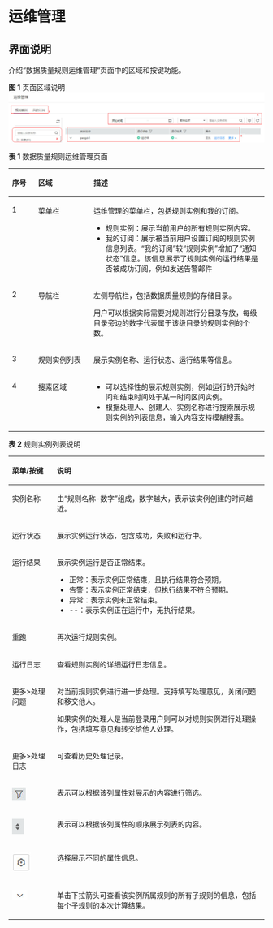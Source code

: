 # 运维管理<a name="dayu_01_0714"></a>

## 界面说明<a name="zh-cn_topic_0141836102_section188311212811"></a>

介绍“数据质量规则运维管理“页面中的区域和按键功能。

**图 1**  页面区域说明<a name="zh-cn_topic_0141836102_fig19422189439"></a>  
![](figures/页面区域说明-10.jpg "页面区域说明-10")

**表 1**  数据质量规则运维管理页面

<a name="zh-cn_topic_0141836102_table1481314118143"></a>
<table><thead align="left"><tr id="zh-cn_topic_0141836102_row481471118149"><th class="cellrowborder" valign="top" width="10.241024102410242%" id="mcps1.2.4.1.1"><p id="zh-cn_topic_0141836102_p3814911161415"><a name="zh-cn_topic_0141836102_p3814911161415"></a><a name="zh-cn_topic_0141836102_p3814911161415"></a>序号</p>
</th>
<th class="cellrowborder" valign="top" width="21.602160216021602%" id="mcps1.2.4.1.2"><p id="zh-cn_topic_0141836102_p14814101118145"><a name="zh-cn_topic_0141836102_p14814101118145"></a><a name="zh-cn_topic_0141836102_p14814101118145"></a>区域</p>
</th>
<th class="cellrowborder" valign="top" width="68.15681568156815%" id="mcps1.2.4.1.3"><p id="zh-cn_topic_0141836102_p108148111142"><a name="zh-cn_topic_0141836102_p108148111142"></a><a name="zh-cn_topic_0141836102_p108148111142"></a>描述</p>
</th>
</tr>
</thead>
<tbody><tr id="zh-cn_topic_0141836102_row17814131118143"><td class="cellrowborder" valign="top" width="10.241024102410242%" headers="mcps1.2.4.1.1 "><p id="zh-cn_topic_0141836102_p1281431121416"><a name="zh-cn_topic_0141836102_p1281431121416"></a><a name="zh-cn_topic_0141836102_p1281431121416"></a>1</p>
</td>
<td class="cellrowborder" valign="top" width="21.602160216021602%" headers="mcps1.2.4.1.2 "><p id="zh-cn_topic_0141836102_p0814511191416"><a name="zh-cn_topic_0141836102_p0814511191416"></a><a name="zh-cn_topic_0141836102_p0814511191416"></a>菜单栏</p>
</td>
<td class="cellrowborder" valign="top" width="68.15681568156815%" headers="mcps1.2.4.1.3 "><p id="zh-cn_topic_0141836102_p78144119140"><a name="zh-cn_topic_0141836102_p78144119140"></a><a name="zh-cn_topic_0141836102_p78144119140"></a>运维管理的菜单栏，包括规则实例和我的订阅。</p>
<a name="zh-cn_topic_0141836102_ul1320205540"></a><a name="zh-cn_topic_0141836102_ul1320205540"></a><ul id="zh-cn_topic_0141836102_ul1320205540"><li>规则实例：展示当前用户的所有规则实例内容。</li><li>我的订阅：展示被当前用户设置订阅的规则实例信息列表。“我的订阅”较“规则实例”增加了“通知状态”信息。该信息展示了规则实例的运行结果是否被成功订阅，例如发送告警邮件</li></ul>
</td>
</tr>
<tr id="zh-cn_topic_0141836102_row3814311171417"><td class="cellrowborder" valign="top" width="10.241024102410242%" headers="mcps1.2.4.1.1 "><p id="zh-cn_topic_0141836102_p28143112140"><a name="zh-cn_topic_0141836102_p28143112140"></a><a name="zh-cn_topic_0141836102_p28143112140"></a>2</p>
</td>
<td class="cellrowborder" valign="top" width="21.602160216021602%" headers="mcps1.2.4.1.2 "><p id="zh-cn_topic_0141836102_p148141211161416"><a name="zh-cn_topic_0141836102_p148141211161416"></a><a name="zh-cn_topic_0141836102_p148141211161416"></a>导航栏</p>
</td>
<td class="cellrowborder" valign="top" width="68.15681568156815%" headers="mcps1.2.4.1.3 "><p id="zh-cn_topic_0141836102_p5814131116144"><a name="zh-cn_topic_0141836102_p5814131116144"></a><a name="zh-cn_topic_0141836102_p5814131116144"></a>左侧导航栏，包括数据质量规则的存储目录。</p>
<p id="zh-cn_topic_0141836102_p891505015526"><a name="zh-cn_topic_0141836102_p891505015526"></a><a name="zh-cn_topic_0141836102_p891505015526"></a>用户可以根据实际需要对规则进行分目录存放，每级目录旁边的数字代表属于该级目录的规则实例的个数。</p>
</td>
</tr>
<tr id="zh-cn_topic_0141836102_row168141111101411"><td class="cellrowborder" valign="top" width="10.241024102410242%" headers="mcps1.2.4.1.1 "><p id="zh-cn_topic_0141836102_p1881411112145"><a name="zh-cn_topic_0141836102_p1881411112145"></a><a name="zh-cn_topic_0141836102_p1881411112145"></a>3</p>
</td>
<td class="cellrowborder" valign="top" width="21.602160216021602%" headers="mcps1.2.4.1.2 "><p id="zh-cn_topic_0141836102_p78152011131420"><a name="zh-cn_topic_0141836102_p78152011131420"></a><a name="zh-cn_topic_0141836102_p78152011131420"></a>规则实例列表</p>
</td>
<td class="cellrowborder" valign="top" width="68.15681568156815%" headers="mcps1.2.4.1.3 "><p id="zh-cn_topic_0141836102_p1081561114149"><a name="zh-cn_topic_0141836102_p1081561114149"></a><a name="zh-cn_topic_0141836102_p1081561114149"></a>展示实例名称、运行状态、运行结果等信息。</p>
</td>
</tr>
<tr id="zh-cn_topic_0141836102_row1281531171415"><td class="cellrowborder" valign="top" width="10.241024102410242%" headers="mcps1.2.4.1.1 "><p id="zh-cn_topic_0141836102_p58151011171419"><a name="zh-cn_topic_0141836102_p58151011171419"></a><a name="zh-cn_topic_0141836102_p58151011171419"></a>4</p>
</td>
<td class="cellrowborder" valign="top" width="21.602160216021602%" headers="mcps1.2.4.1.2 "><p id="zh-cn_topic_0141836102_p781561101412"><a name="zh-cn_topic_0141836102_p781561101412"></a><a name="zh-cn_topic_0141836102_p781561101412"></a>搜索区域</p>
</td>
<td class="cellrowborder" valign="top" width="68.15681568156815%" headers="mcps1.2.4.1.3 "><a name="zh-cn_topic_0141836102_ul1140944611217"></a><a name="zh-cn_topic_0141836102_ul1140944611217"></a><ul id="zh-cn_topic_0141836102_ul1140944611217"><li>可以选择性的展示规则实例，例如运行的开始时间和结束时间处于某一时间区间实例。</li><li>根据处理人、创建人、实例名称进行搜索展示规则实例的列表信息，输入内容支持模糊搜索。</li></ul>
</td>
</tr>
</tbody>
</table>

**表 2**  规则实例列表说明

<a name="zh-cn_topic_0141836102_table23392049482"></a>
<table><thead align="left"><tr id="zh-cn_topic_0141836102_row133391849888"><th class="cellrowborder" valign="top" width="17.580000000000002%" id="mcps1.2.3.1.1"><p id="zh-cn_topic_0141836102_p43401449682"><a name="zh-cn_topic_0141836102_p43401449682"></a><a name="zh-cn_topic_0141836102_p43401449682"></a>菜单/按键</p>
</th>
<th class="cellrowborder" valign="top" width="82.42%" id="mcps1.2.3.1.2"><p id="zh-cn_topic_0141836102_p1434010498813"><a name="zh-cn_topic_0141836102_p1434010498813"></a><a name="zh-cn_topic_0141836102_p1434010498813"></a>说明</p>
</th>
</tr>
</thead>
<tbody><tr id="zh-cn_topic_0141836102_row034054916811"><td class="cellrowborder" valign="top" width="17.580000000000002%" headers="mcps1.2.3.1.1 "><p id="zh-cn_topic_0141836102_p1834020491584"><a name="zh-cn_topic_0141836102_p1834020491584"></a><a name="zh-cn_topic_0141836102_p1834020491584"></a>实例名称</p>
</td>
<td class="cellrowborder" valign="top" width="82.42%" headers="mcps1.2.3.1.2 "><p id="zh-cn_topic_0141836102_p13340114917814"><a name="zh-cn_topic_0141836102_p13340114917814"></a><a name="zh-cn_topic_0141836102_p13340114917814"></a>由“规则名称-数字”组成，数字越大，表示该实例创建的时间越近。</p>
</td>
</tr>
<tr id="zh-cn_topic_0141836102_row7340149180"><td class="cellrowborder" valign="top" width="17.580000000000002%" headers="mcps1.2.3.1.1 "><p id="zh-cn_topic_0141836102_p1134013492814"><a name="zh-cn_topic_0141836102_p1134013492814"></a><a name="zh-cn_topic_0141836102_p1134013492814"></a>运行状态</p>
</td>
<td class="cellrowborder" valign="top" width="82.42%" headers="mcps1.2.3.1.2 "><p id="zh-cn_topic_0141836102_p10340134915814"><a name="zh-cn_topic_0141836102_p10340134915814"></a><a name="zh-cn_topic_0141836102_p10340134915814"></a>展示实例运行状态，包含成功，失败和运行中。</p>
</td>
</tr>
<tr id="zh-cn_topic_0141836102_row11340349781"><td class="cellrowborder" valign="top" width="17.580000000000002%" headers="mcps1.2.3.1.1 "><p id="zh-cn_topic_0141836102_p134019491783"><a name="zh-cn_topic_0141836102_p134019491783"></a><a name="zh-cn_topic_0141836102_p134019491783"></a>运行结果</p>
</td>
<td class="cellrowborder" valign="top" width="82.42%" headers="mcps1.2.3.1.2 "><p id="zh-cn_topic_0141836102_p7466164718133"><a name="zh-cn_topic_0141836102_p7466164718133"></a><a name="zh-cn_topic_0141836102_p7466164718133"></a>展示实例运行是否正常结束。</p>
<a name="zh-cn_topic_0141836102_ul9234195321310"></a><a name="zh-cn_topic_0141836102_ul9234195321310"></a><ul id="zh-cn_topic_0141836102_ul9234195321310"><li>正常：表示实例正常结束，且执行结果符合预期。</li><li>告警：表示实例正常结束，但执行结果不符合预期。</li><li>异常：表示实例未正常结束。</li><li>--：表示实例正在运行中，无执行结果。</li></ul>
</td>
</tr>
<tr id="zh-cn_topic_0141836102_row634014499816"><td class="cellrowborder" valign="top" width="17.580000000000002%" headers="mcps1.2.3.1.1 "><p id="zh-cn_topic_0141836102_p11313111013215"><a name="zh-cn_topic_0141836102_p11313111013215"></a><a name="zh-cn_topic_0141836102_p11313111013215"></a>重跑</p>
</td>
<td class="cellrowborder" valign="top" width="82.42%" headers="mcps1.2.3.1.2 "><p id="zh-cn_topic_0141836102_p1340164912816"><a name="zh-cn_topic_0141836102_p1340164912816"></a><a name="zh-cn_topic_0141836102_p1340164912816"></a>再次运行规则实例。</p>
</td>
</tr>
<tr id="zh-cn_topic_0141836102_row7340349885"><td class="cellrowborder" valign="top" width="17.580000000000002%" headers="mcps1.2.3.1.1 "><p id="zh-cn_topic_0141836102_p1234016491686"><a name="zh-cn_topic_0141836102_p1234016491686"></a><a name="zh-cn_topic_0141836102_p1234016491686"></a>运行日志</p>
</td>
<td class="cellrowborder" valign="top" width="82.42%" headers="mcps1.2.3.1.2 "><p id="zh-cn_topic_0141836102_p11340144915816"><a name="zh-cn_topic_0141836102_p11340144915816"></a><a name="zh-cn_topic_0141836102_p11340144915816"></a>查看规则实例的详细运行日志信息。</p>
</td>
</tr>
<tr id="zh-cn_topic_0141836102_row7542925193617"><td class="cellrowborder" valign="top" width="17.580000000000002%" headers="mcps1.2.3.1.1 "><p id="zh-cn_topic_0141836102_p15286103115372"><a name="zh-cn_topic_0141836102_p15286103115372"></a><a name="zh-cn_topic_0141836102_p15286103115372"></a>更多&gt;处理问题</p>
</td>
<td class="cellrowborder" valign="top" width="82.42%" headers="mcps1.2.3.1.2 "><p id="zh-cn_topic_0141836102_p354315253369"><a name="zh-cn_topic_0141836102_p354315253369"></a><a name="zh-cn_topic_0141836102_p354315253369"></a>对当前规则实例进行进一步处理。支持填写处理意见，关闭问题和移交他人。</p>
<p id="zh-cn_topic_0141836102_p434074420398"><a name="zh-cn_topic_0141836102_p434074420398"></a><a name="zh-cn_topic_0141836102_p434074420398"></a>如果实例的处理人是当前登录用户则可以对规则实例进行处理操作，包括填写意见和转交给他人处理。</p>
</td>
</tr>
<tr id="zh-cn_topic_0141836102_row19410632113612"><td class="cellrowborder" valign="top" width="17.580000000000002%" headers="mcps1.2.3.1.1 "><p id="zh-cn_topic_0141836102_p11411133219362"><a name="zh-cn_topic_0141836102_p11411133219362"></a><a name="zh-cn_topic_0141836102_p11411133219362"></a>更多&gt;处理日志</p>
</td>
<td class="cellrowborder" valign="top" width="82.42%" headers="mcps1.2.3.1.2 "><p id="zh-cn_topic_0141836102_p7411113215362"><a name="zh-cn_topic_0141836102_p7411113215362"></a><a name="zh-cn_topic_0141836102_p7411113215362"></a>可查看历史处理记录。</p>
</td>
</tr>
<tr id="zh-cn_topic_0141836102_row1534013491989"><td class="cellrowborder" valign="top" width="17.580000000000002%" headers="mcps1.2.3.1.1 "><p id="zh-cn_topic_0141836102_p1434010499817"><a name="zh-cn_topic_0141836102_p1434010499817"></a><a name="zh-cn_topic_0141836102_p1434010499817"></a><a name="zh-cn_topic_0141836102_image11999181853211"></a><a name="zh-cn_topic_0141836102_image11999181853211"></a><span><img id="zh-cn_topic_0141836102_image11999181853211" src="figures/icon-dlg-筛选.jpg"></span></p>
</td>
<td class="cellrowborder" valign="top" width="82.42%" headers="mcps1.2.3.1.2 "><p id="zh-cn_topic_0141836102_p034044918818"><a name="zh-cn_topic_0141836102_p034044918818"></a><a name="zh-cn_topic_0141836102_p034044918818"></a>表示可以根据该列属性对展示的内容进行筛选。</p>
</td>
</tr>
<tr id="zh-cn_topic_0141836102_row548219266"><td class="cellrowborder" valign="top" width="17.580000000000002%" headers="mcps1.2.3.1.1 "><p id="zh-cn_topic_0141836102_p15532182610"><a name="zh-cn_topic_0141836102_p15532182610"></a><a name="zh-cn_topic_0141836102_p15532182610"></a><a name="zh-cn_topic_0141836102_image11898932424"></a><a name="zh-cn_topic_0141836102_image11898932424"></a><span><img id="zh-cn_topic_0141836102_image11898932424" src="figures/zh-cn_image_0160429555.png"></span></p>
</td>
<td class="cellrowborder" valign="top" width="82.42%" headers="mcps1.2.3.1.2 "><p id="zh-cn_topic_0141836102_p1551320261"><a name="zh-cn_topic_0141836102_p1551320261"></a><a name="zh-cn_topic_0141836102_p1551320261"></a>表示可以根据该列属性的顺序展示列表的内容。</p>
</td>
</tr>
<tr id="zh-cn_topic_0141836102_row1062982412278"><td class="cellrowborder" valign="top" width="17.580000000000002%" headers="mcps1.2.3.1.1 "><p id="zh-cn_topic_0141836102_p9629182412711"><a name="zh-cn_topic_0141836102_p9629182412711"></a><a name="zh-cn_topic_0141836102_p9629182412711"></a><a name="zh-cn_topic_0141836102_image843193772811"></a><a name="zh-cn_topic_0141836102_image843193772811"></a><span><img id="zh-cn_topic_0141836102_image843193772811" src="figures/icon-dlg-筛选属性.jpg"></span></p>
</td>
<td class="cellrowborder" valign="top" width="82.42%" headers="mcps1.2.3.1.2 "><p id="zh-cn_topic_0141836102_p1629182452716"><a name="zh-cn_topic_0141836102_p1629182452716"></a><a name="zh-cn_topic_0141836102_p1629182452716"></a>选择展示不同的属性信息。</p>
</td>
</tr>
<tr id="zh-cn_topic_0141836102_row135408319289"><td class="cellrowborder" valign="top" width="17.580000000000002%" headers="mcps1.2.3.1.1 "><p id="zh-cn_topic_0141836102_p25401131162810"><a name="zh-cn_topic_0141836102_p25401131162810"></a><a name="zh-cn_topic_0141836102_p25401131162810"></a><a name="zh-cn_topic_0141836102_image128923217508"></a><a name="zh-cn_topic_0141836102_image128923217508"></a><span><img id="zh-cn_topic_0141836102_image128923217508" src="figures/下拉箭头.jpg"></span></p>
</td>
<td class="cellrowborder" valign="top" width="82.42%" headers="mcps1.2.3.1.2 "><p id="zh-cn_topic_0141836102_p8540113117288"><a name="zh-cn_topic_0141836102_p8540113117288"></a><a name="zh-cn_topic_0141836102_p8540113117288"></a>单击下拉箭头可查看该实例所属规则的所有子规则的信息，包括每个子规则的本次计算结果。</p>
</td>
</tr>
</tbody>
</table>

